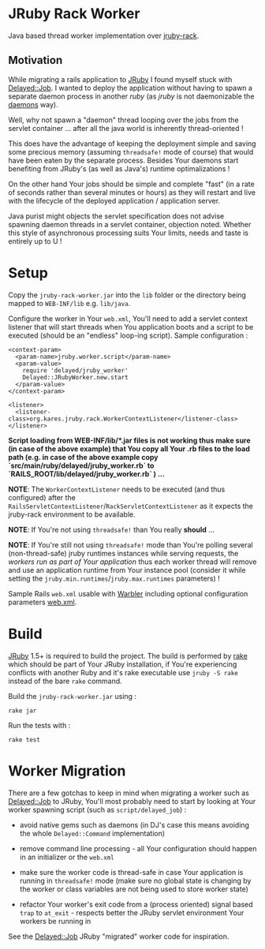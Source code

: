 JRuby Rack Worker
=================

Java based thread worker implementation over [jruby-rack](http://github.com/nicksieger/jruby-rack).

Motivation
----------

While migrating a rails application to [JRuby](http://jruby.org) I found myself
stuck with [Delayed::Job](http://github.com/collectiveidea/delayed_job). I wanted
to deploy the application without having to spawn a separate daemon process in
another *ruby* (as *jruby* is not daemonizable the [daemons](http://daemons.rubyforge.org) way).

Well, why not spawn a "daemon" thread looping over the jobs from the servlet
container ... after all the java world is inherently thread-oriented !

This does have the advantage of keeping the deployment simple and saving some
precious memory (assuming `threadsafe!` mode of course) that would have been
eaten by the separate process. Besides Your daemons start benefiting from
JRuby's (as well as Java's) runtime optimalizations !

On the other hand Your jobs should be simple and complete "fast" (in a rate of
seconds rather than several minutes or hours) as they will restart and live with
the lifecycle of the deployed application / application server.

Java purist might objects the servlet specification does not advise spawning
daemon threads in a servlet container, objection noted. Whether this style of
asynchronous processing suits Your limits, needs and taste is entirely up to U !


Setup
=====

Copy the `jruby-rack-worker.jar` into the `lib` folder or the directory being
mapped to `WEB-INF/lib` e.g. `lib/java`.

Configure the worker in Your `web.xml`, You'll need to add a servlet context
listener that will start threads when You application boots and a script to be
executed (should be an "endless" loop-ing script). Sample configuration :

    <context-param>
      <param-name>jruby.worker.script</param-name>
      <param-value>
        require 'delayed/jruby_worker'
        Delayed::JRubyWorker.new.start
      </param-value>
    </context-param>

    <listener>
      <listener-class>org.kares.jruby.rack.WorkerContextListener</listener-class>
    </listener>

<strong>
Script loading from WEB-INF/lib/*.jar files is not working thus make sure
(in case of the above example) that You copy all Your .rb files to the load path
(e.g. in case of the above example copy `src/main/ruby/delayed/jruby_worker.rb`
to `RAILS_ROOT/lib/delayed/jruby_worker.rb` ) ...
</strong>

**NOTE**: The `WorkerContextListener` needs to be executed (and thus configured)
after the `RailsServletContextListener`/`RackServletContextListener` as it expects
the jruby-rack environment to be available.

**NOTE**: If You're not using `threadsafe!` than You really **should** ...

**NOTE**: If You're still not using `threadsafe!` mode than You're polling several
(non-thread-safe) jruby runtimes instances while serving requests, the *workers
run as part of Your application* thus each worker thread will remove and use an
application runtime from Your instance pool (consider it while setting the
`jruby.min.runtimes`/`jruby.max.runtimes` parameters) !

Sample Rails `web.xml` usable with [Warbler](http://caldersphere.rubyforge.org/warbler)
including optional configuration parameters
[web.xml](/kares/jruby-rack-worker/blob/master/src/test/resources/warbler.web.xml).


Build
=====

[JRuby](http://jruby.org) 1.5+ is required to build the project.
The build is performed by [rake](http://rake.rubyforge.org) which should be part
of Your JRuby installation, if You're experiencing conflicts with another Ruby and
it's rake executable use `jruby -S rake` instead of the bare `rake` command.

Build the `jruby-rack-worker.jar` using :

    rake jar

Run the tests with :

    rake test


Worker Migration
================

There are a few gotchas to keep in mind when migrating a worker such as
[Delayed::Job](http://github.com/collectiveidea/delayed_job) to JRuby, You'll most
probably need to start by looking at Your worker spawning script (such as `script/delayed_job`) :

 * avoid native gems such as daemons (in DJ's case this means avoiding the whole
   `Delayed::Command` implementation)

 * remove command line processing - all Your configuration should happen in an
   initializer or the `web.xml`

 * make sure the worker code is thread-safe in case Your application is running in 
   `threadsafe!` mode (make sure no global state is changing by the worker or 
   class variables are not being used to store worker state)

 * refactor Your worker's exit code from a (process oriented) signal based `trap`
   to `at_exit` - respects better the JRuby servlet environment Your workers be
   running in

See the [Delayed::Job](/kares/jruby-rack-worker/tree/master/src/main/ruby/delayed)
JRuby "migrated" worker code for inspiration.